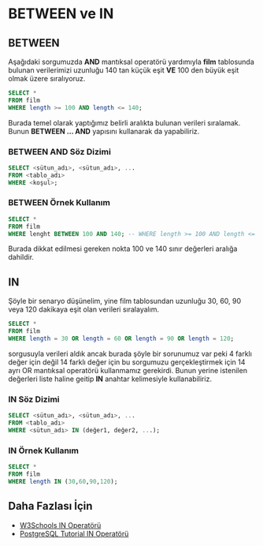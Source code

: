 BETWEEN ve IN
======

## BETWEEN

Aşağıdaki sorgumuzda **AND** mantıksal operatörü yardımıyla **film** tablosunda bulunan verilerimizi uzunluğu 140 tan küçük eşit **VE** 100 den büyük eşit
olmak üzere sıralıyoruz.

```SQL
SELECT * 
FROM film
WHERE length >= 100 AND length <= 140;
```

Burada temel olarak yaptığımız belirli aralıkta bulunan verileri sıralamak. Bunun **BETWEEN ... AND** yapısını kullanarak da yapabiliriz.

### BETWEEN AND Söz Dizimi

```SQL
SELECT <sütun_adı>, <sütun_adı>, ...
FROM <tablo_adı>
WHERE <koşul>;
```
### BETWEEN Örnek Kullanım

```SQL
SELECT *
FROM film
WHERE lenght BETWEEN 100 AND 140; -- WHERE length >= 100 AND length <= 140 ifadesi ile aynı sonucu verir.
```
Burada dikkat edilmesi gereken nokta 100 ve 140 sınır değerleri aralığa dahildir.

## IN
Şöyle bir senaryo düşünelim, yine film tablosundan uzunluğu 30, 60, 90 veya 120 dakikaya eşit olan verileri sıralayalım.

```SQL
SELECT * 
FROM film
WHERE length = 30 OR length = 60 OR length = 90 OR length = 120;
```
sorgusuyla verileri aldık ancak burada şöyle bir sorunumuz var peki 4 farklı değer için değil 14 farklı değer için bu sorgumuzu gerçekleştirmek için
14 ayrı OR mantıksal operatörü kullanmamız gerekirdi. Bunun yerine istenilen değerleri liste haline geitip **IN** anahtar kelimesiyle kullanabiliriz.

### IN Söz Dizimi

```SQL
SELECT <sütun_adı>, <sütun_adı>, ...
FROM <tablo_adı>
WHERE <sütun_adı> IN (değer1, değer2, ...);
```
### IN Örnek Kullanım

```SQL
SELECT *
FROM film
WHERE length IN (30,60,90,120);
```

## Daha Fazlası İçin
- [W3Schools IN Operatörü](https://www.w3schools.com/sql/sql_in.asp)
- [PostgreSQL Tutorial IN Operatörü](https://www.postgresqltutorial.com/postgresql-in/)




